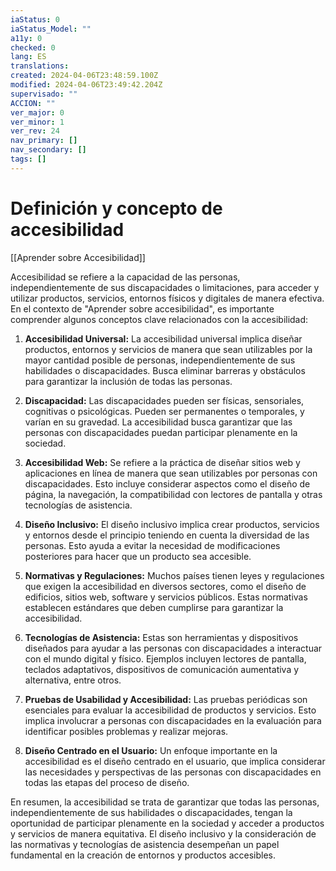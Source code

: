 ```yaml
---
iaStatus: 0
iaStatus_Model: ""
a11y: 0
checked: 0
lang: ES
translations: 
created: 2024-04-06T23:48:59.100Z
modified: 2024-04-06T23:49:42.204Z
supervisado: ""
ACCION: ""
ver_major: 0
ver_minor: 1
ver_rev: 24
nav_primary: []
nav_secondary: []
tags: []
---
```

# Definición y concepto de accesibilidad

[[Aprender sobre Accesibilidad]]

Accesibilidad se refiere a la capacidad de las personas, independientemente de sus discapacidades o limitaciones, para acceder y utilizar productos, servicios, entornos físicos y digitales de manera efectiva. En el contexto de "Aprender sobre accesibilidad", es importante comprender algunos conceptos clave relacionados con la accesibilidad:

1. **Accesibilidad Universal:** La accesibilidad universal implica diseñar productos, entornos y servicios de manera que sean utilizables por la mayor cantidad posible de personas, independientemente de sus habilidades o discapacidades. Busca eliminar barreras y obstáculos para garantizar la inclusión de todas las personas.
    
2. **Discapacidad:** Las discapacidades pueden ser físicas, sensoriales, cognitivas o psicológicas. Pueden ser permanentes o temporales, y varían en su gravedad. La accesibilidad busca garantizar que las personas con discapacidades puedan participar plenamente en la sociedad.
    
3. **Accesibilidad Web:** Se refiere a la práctica de diseñar sitios web y aplicaciones en línea de manera que sean utilizables por personas con discapacidades. Esto incluye considerar aspectos como el diseño de página, la navegación, la compatibilidad con lectores de pantalla y otras tecnologías de asistencia.
    
4. **Diseño Inclusivo:** El diseño inclusivo implica crear productos, servicios y entornos desde el principio teniendo en cuenta la diversidad de las personas. Esto ayuda a evitar la necesidad de modificaciones posteriores para hacer que un producto sea accesible.
    
5. **Normativas y Regulaciones:** Muchos países tienen leyes y regulaciones que exigen la accesibilidad en diversos sectores, como el diseño de edificios, sitios web, software y servicios públicos. Estas normativas establecen estándares que deben cumplirse para garantizar la accesibilidad.
    
6. **Tecnologías de Asistencia:** Estas son herramientas y dispositivos diseñados para ayudar a las personas con discapacidades a interactuar con el mundo digital y físico. Ejemplos incluyen lectores de pantalla, teclados adaptativos, dispositivos de comunicación aumentativa y alternativa, entre otros.
    
7. **Pruebas de Usabilidad y Accesibilidad:** Las pruebas periódicas son esenciales para evaluar la accesibilidad de productos y servicios. Esto implica involucrar a personas con discapacidades en la evaluación para identificar posibles problemas y realizar mejoras.
    
8. **Diseño Centrado en el Usuario:** Un enfoque importante en la accesibilidad es el diseño centrado en el usuario, que implica considerar las necesidades y perspectivas de las personas con discapacidades en todas las etapas del proceso de diseño.
    

En resumen, la accesibilidad se trata de garantizar que todas las personas, independientemente de sus habilidades o discapacidades, tengan la oportunidad de participar plenamente en la sociedad y acceder a productos y servicios de manera equitativa. El diseño inclusivo y la consideración de las normativas y tecnologías de asistencia desempeñan un papel fundamental en la creación de entornos y productos accesibles.